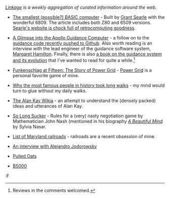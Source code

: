 *[Linkage](http://blog.fogus.me/tag/linkage/) is a weekly aggregation of curated information around the web.*

* [The smallest (possible?) BASIC computer](http://zx80.netai.net/grant/6809/Simple6809.html) - Built by [Grant Searle](https://twitter.com/zx80nut) with the wonderful 6809.  The article includes both Z80 and 6509 versions.  [Searle's website is chock full of retrocomputing goodness](http://zx80.netai.net/grant/index.html#LowCostFPGAProjects).

* [A Glimpse into the Apollo Guidance Computer](https://medium.com/@borja/a-glimpse-into-the-apollo-guidance-computer-8ee06e5e1a5c#.j0fr0oey3) - a follow on to the [guidance code recently pushed to Github](https://github.com/chrislgarry/Apollo-11).  Also worth reading is an interview with the lead engineer of the guidance software system, [Margaret Hamilton](https://medium.com/@verne/margaret-hamilton-the-engineer-who-took-the-apollo-to-the-moon-7d550c73d3fa#.n4gh8gtso).  Finally, there is also [a book on the guidance system and its evolution](https://www.amazon.com/Apollo-Guidance-Computer-Architecture-Operation/dp/1441908765/?tag=fogus-20) that I've wanted to read for quite a while.[^0]

* [Funkenschlag at Fifteen: The Story of Power Grid](https://opinionatedgamers.com/2016/07/11/funkenschlag-at-fifteen-the-story-of-power-grid/) - [Power Grid](https://www.amazon.com/Rio-Grande-Games-RGG240-Power/dp/B0007YDBLE/?tag=fogus-20) is a personal favorite game of mine.

* [Why the most famous people in history took long walks](http://blog.scribblepost.com/why-the-most-famous-people-in-history-took-long-walks/) - my mind would turn to glue without my daily walks.

* [The Alan Kay Wikia](http://alan-kay.wikia.com/wiki/Alan_Kay_Wiki) - an attempt to understand the (densely packed) ideas and utterances of Alan Kay.

* [So Long Sucker](https://boardgamegeek.com/filepage/17351/solongsuckerpdf) - Rules for a (very) nasty negotiation game by Mathematician John Nash (mentioned in his biography *[A Beautiful Mind](https://www.amazon.com/Beautiful-Mind-Sylvia-Nasar/dp/1451628420/ref=sr_1_3?tag=fogus-20)* by Sylvia Nasar.

* [List of Maryland railroads](https://en.wikipedia.org/wiki/List_of_Maryland_railroads) - railroads are a recent obsession of mine.

* [An interview with Alejandro Jodorowsky](http://thequietus.com/articles/17882-alejandro-jodorowsky-interview-where-the-birds-sing-best-myth-magic-reality-twitter)

* [Pulled Oats](http://www.metropolitan.fi/entry/pulled-oat-is-a-vegetarian-alternative-to-pulled-pork-from-finland)

* [B5000](https://www.cs.uaf.edu/2010/fall/cs441/proj1/b5000/)

:F

[^0]: Reviews in the comments welcomed.
